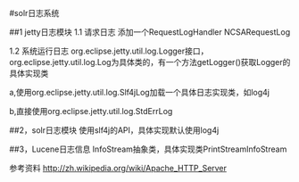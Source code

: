 #solr日志系统

##1 jetty日志模块
1.1 请求日志
添加一个RequestLogHandler
NCSARequestLog

1.2 系统运行日志
org.eclipse.jetty.util.log.Logger接口，org.eclipse.jetty.util.log.Log为具体类的，有一个方法getLogger()获取Logger的具体实现类

a,使用org.eclipse.jetty.util.log.Slf4jLog加载一个具体日志实现类，如log4j

b,直接使用org.eclipse.jetty.util.log.StdErrLog

##2，solr日志模块
使用slf4j的API，具体实现默认使用log4j

##3，Lucene日志信息
InfoStream抽象类，具体实现类PrintStreamInfoStream

参考资料
http://zh.wikipedia.org/wiki/Apache_HTTP_Server